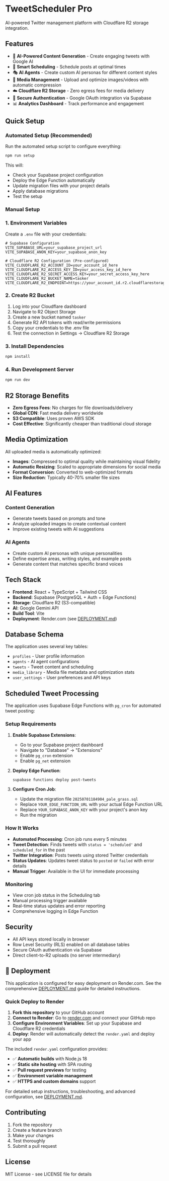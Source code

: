 # TweetScheduler Pro

AI-powered Twitter management platform with Cloudflare R2 storage integration.

## Features

- 🤖 **AI-Powered Content Generation** - Create engaging tweets with Google AI
- 📅 **Smart Scheduling** - Schedule posts at optimal times
- 🎭 **AI Agents** - Create custom AI personas for different content styles
- 📸 **Media Management** - Upload and optimize images/videos with automatic compression
- ☁️ **Cloudflare R2 Storage** - Zero egress fees for media delivery
- 🔐 **Secure Authentication** - Google OAuth integration via Supabase
- 📊 **Analytics Dashboard** - Track performance and engagement

## Quick Setup

### Automated Setup (Recommended)

Run the automated setup script to configure everything:

```bash
npm run setup
```

This will:
- Check your Supabase project configuration
- Deploy the Edge Function automatically
- Update migration files with your project details
- Apply database migrations
- Test the setup

### Manual Setup

### 1. Environment Variables

Create a `.env` file with your credentials:

```env
# Supabase Configuration
VITE_SUPABASE_URL=your_supabase_project_url
VITE_SUPABASE_ANON_KEY=your_supabase_anon_key

# Cloudflare R2 Configuration (Pre-configured)
VITE_CLOUDFLARE_R2_ACCOUNT_ID=your_account_id_here
VITE_CLOUDFLARE_R2_ACCESS_KEY_ID=your_access_key_id_here
VITE_CLOUDFLARE_R2_SECRET_ACCESS_KEY=your_secret_access_key_here
VITE_CLOUDFLARE_R2_BUCKET_NAME=tasker
VITE_CLOUDFLARE_R2_ENDPOINT=https://your_account_id.r2.cloudflarestorage.com
```

### 2. Create R2 Bucket

1. Log into your Cloudflare dashboard
2. Navigate to R2 Object Storage
3. Create a new bucket named `tasker`
4. Generate R2 API tokens with read/write permissions
5. Copy your credentials to the .env file
6. Test the connection in Settings → Cloudflare R2 Storage

### 3. Install Dependencies

```bash
npm install
```

### 4. Run Development Server

```bash
npm run dev
```

## R2 Storage Benefits

- **Zero Egress Fees**: No charges for file downloads/delivery
- **Global CDN**: Fast media delivery worldwide
- **S3 Compatible**: Uses proven AWS SDK
- **Cost Effective**: Significantly cheaper than traditional cloud storage

## Media Optimization

All uploaded media is automatically optimized:

- **Images**: Compressed to optimal quality while maintaining visual fidelity
- **Automatic Resizing**: Scaled to appropriate dimensions for social media
- **Format Conversion**: Converted to web-optimized formats
- **Size Reduction**: Typically 40-70% smaller file sizes

## AI Features

### Content Generation
- Generate tweets based on prompts and tone
- Analyze uploaded images to create contextual content
- Improve existing tweets with AI suggestions

### AI Agents
- Create custom AI personas with unique personalities
- Define expertise areas, writing styles, and example posts
- Generate content that matches specific brand voices

## Tech Stack

- **Frontend**: React + TypeScript + Tailwind CSS
- **Backend**: Supabase (PostgreSQL + Auth + Edge Functions)
- **Storage**: Cloudflare R2 (S3-compatible)
- **AI**: Google Gemini API
- **Build Tool**: Vite
- **Deployment**: Render.com (see [DEPLOYMENT.md](./DEPLOYMENT.md))

## Database Schema

The application uses several key tables:

- `profiles` - User profile information
- `agents` - AI agent configurations
- `tweets` - Tweet content and scheduling
- `media_library` - Media file metadata and optimization stats
- `user_settings` - User preferences and API keys

## Scheduled Tweet Processing

The application uses Supabase Edge Functions with `pg_cron` for automated tweet posting:

### Setup Requirements

1. **Enable Supabase Extensions**:
   - Go to your Supabase project dashboard
   - Navigate to "Database" → "Extensions"
   - Enable `pg_cron` extension
   - Enable `pg_net` extension

2. **Deploy Edge Function**:
   ```bash
   supabase functions deploy post-tweets
   ```

3. **Configure Cron Job**:
   - Update the migration file `20250701184904_pale_grass.sql`
   - Replace `YOUR_EDGE_FUNCTION_URL` with your actual Edge Function URL
   - Replace `YOUR_SUPABASE_ANON_KEY` with your project's anon key
   - Run the migration

### How It Works

- **Automated Processing**: Cron job runs every 5 minutes
- **Tweet Detection**: Finds tweets with `status = 'scheduled'` and `scheduled_for` in the past
- **Twitter Integration**: Posts tweets using stored Twitter credentials
- **Status Updates**: Updates tweet status to `posted` or `failed` with error details
- **Manual Trigger**: Available in the UI for immediate processing

### Monitoring

- View cron job status in the Scheduling tab
- Manual processing trigger available
- Real-time status updates and error reporting
- Comprehensive logging in Edge Function

## Security

- All API keys stored locally in browser
- Row Level Security (RLS) enabled on all database tables
- Secure OAuth authentication via Supabase
- Direct client-to-R2 uploads (no server intermediary)

## 🚀 Deployment

This application is configured for easy deployment on Render.com. See the comprehensive [DEPLOYMENT.md](./DEPLOYMENT.md) guide for detailed instructions.

### Quick Deploy to Render

1. **Fork this repository** to your GitHub account
2. **Connect to Render**: Go to [render.com](https://render.com) and connect your GitHub repo
3. **Configure Environment Variables**: Set up your Supabase and Cloudflare R2 credentials
4. **Deploy**: Render will automatically detect the `render.yaml` and deploy your app

The included `render.yaml` configuration provides:
- ✅ **Automatic builds** with Node.js 18
- ✅ **Static site hosting** with SPA routing
- ✅ **Pull request previews** for testing
- ✅ **Environment variable management**
- ✅ **HTTPS and custom domains** support

For detailed setup instructions, troubleshooting, and advanced configuration, see [DEPLOYMENT.md](./DEPLOYMENT.md).

## Contributing

1. Fork the repository
2. Create a feature branch
3. Make your changes
4. Test thoroughly
5. Submit a pull request

## License

MIT License - see LICENSE file for details
